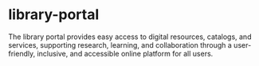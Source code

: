 # library-portal
The library portal provides easy access to digital resources, catalogs, and services, supporting research, learning, and collaboration through a user-friendly, inclusive, and accessible online platform for all users.
